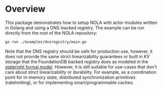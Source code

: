 # Overview

This package demonstrates how to setup NOLA with actor modules written in Golang and using a DNS-backed registry. The example can be run directly from the root of the NOLA repository:

```bash
go run ./examples/dnsregistry/main.go
```

Note that the DNS registry should be safe for production use, however, it does not provide the same strict linearizability guarantees or built in KV storage that the FoundationDB backed registry does as modeled in the [stateright formal model](../proofs/stateright/activation-cache). However, it is still suitable for use-cases that don't care about strict linearizability or durability. For example, as a coordination point for in-memory state, distributed synchronization primitives (ratelimiting), or for implementing smart/programmable caches.

